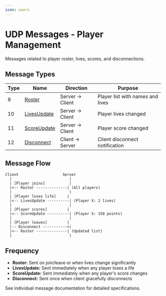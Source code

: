 ```yaml
---
icon: users
---
```


# UDP Messages - Player Management

Messages related to player roster, lives, scores, and disconnections.

## Message Types

| Type | Name | Direction | Purpose |
|------|------|-----------|---------|
| 9 | [Roster](udp-09-roster.md) | Server → Client | Player list with names and lives |
| 10 | [LivesUpdate](udp-10-lives-update.md) | Server → Client | Player lives changed |
| 11 | [ScoreUpdate](udp-11-score-update.md) | Server → Client | Player score changed |
| 12 | [Disconnect](udp-12-disconnect.md) | Client → Server | Client disconnect notification |

## Message Flow

```
Client                    Server
  |                          |
  | [Player joins]           |
  |<-- Roster --------------| (All players)
  |                          |
  | [Player loses life]     |
  |<-- LivesUpdate ----------| (Player X: 2 lives)
  |                          |
  | [Player scores]         |
  |<-- ScoreUpdate ----------| (Player X: 150 points)
  |                          |
  | [Player leaves]         |
  |-- Disconnect ----------->|
  |<-- Roster --------------| (Updated list)
  |                          |
```

## Frequency

- **Roster:** Sent on join/leave or when lives change significantly
- **LivesUpdate:** Sent immediately when any player loses a life
- **ScoreUpdate:** Sent immediately when any player's score changes
- **Disconnect:** Sent once when client gracefully disconnects

See individual message documentation for detailed specifications.
